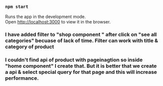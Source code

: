 ### `npm start`

Runs the app in the development mode.\
Open [http://localhost:3000](http://localhost:3000) to view it in the browser.

### I have added filter to "shop component " after click on "see all categories" becuase of lack of time. Filter can work with title & category of product

### I couldn't find api of product with pageinagtion so inside "home component" I create that. But it is better that we create a api & select special query for that page and this will increase performance.
